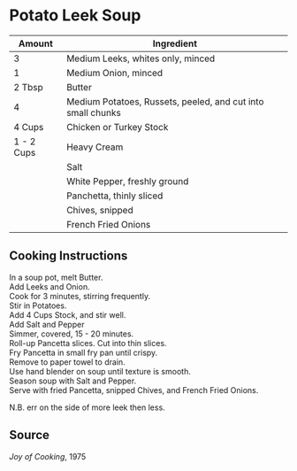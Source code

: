 # Potato Leek Soup   
  
|Amount|Ingredient|  
|----|----|  
3 | Medium Leeks, whites only, minced  
1 | Medium Onion, minced  
2 Tbsp | Butter  
4 | Medium Potatoes, Russets, peeled, and cut into small chunks  
4 Cups | Chicken or Turkey Stock  
1 - 2 Cups | Heavy Cream  
|| Salt  
|| White Pepper, freshly ground  
|| Panchetta, thinly sliced  
|| Chives, snipped  
|| French Fried Onions  
  
## Cooking Instructions  
  
In a soup pot, melt Butter.  
Add Leeks and Onion.  
Cook for 3 minutes, stirring frequently.  
Stir in Potatoes.  
Add 4 Cups Stock, and stir well.  
Add Salt and Pepper  
Simmer, covered, 15 - 20 minutes.  
Roll-up Pancetta slices.  Cut into thin slices.  
Fry Pancetta in small fry pan until crispy.  
Remove to paper towel to drain.  
Use hand blender on soup until texture is smooth.  
Season soup with Salt and Pepper.  
Serve with fried Pancetta, snipped Chives, and French Fried Onions.  

N.B. err on the side of more leek then less.
  
## Source  
  
*Joy of Cooking*, 1975  